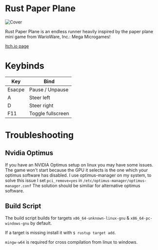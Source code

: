 # Rust Paper Plane
![Cover](https://github.com/Hardware7253/paper_plane/assets/77563973/b5b31d1b-d180-4dba-ad48-2cc1f25cbc93)

Rust Paper Plane is an endless runner heavily inspired by the paper plane mini game from WarioWare, Inc.: Mega Microgames!

[Itch.io page](https://oxnh.itch.io/rust-paper-plane)

# Keybinds
Key           | Bind
------------- | -------------------------
Esacpe        | Pause / Unpause
A             | Steer left
D             | Steer right
F11           | Toggle fullscreen

# Troubleshooting

## Nvidia Optimus
If you have an NVIDIA Optimus setup on linux you may have some issues.
The game won't start because the GPU it selects is the one which your optimus software has disabled.
I use optimus-manager on my system, to solve this issue I set `pci_remove=yes` in `/etc/optimus-manager/optimus-manager.conf`
The solution should be similiar for alternative optimus software.

## Build Script
The build script builds for targets `x86_64-unknown-linux-gnu` & `x86_64-pc-windows-gnu` by default.

If a target is missing install it with `$ rustup target add`.

`mingw-w64` is required for cross compilation from linux to windows.

